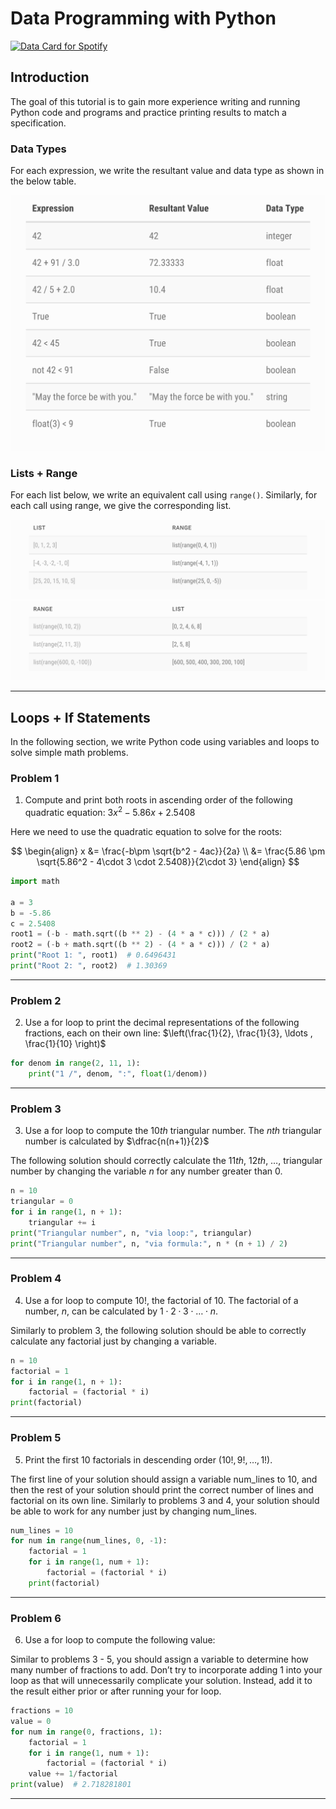 # Data Programming with Python

<a href="https://www.data-card-for-spotify.com/card?user_id=hannahluebbering">
  <img src="https://www.data-card-for-spotify.com/api/card?user_id=hannahluebbering&limit=3" alt="Data Card for Spotify">
</a>




## Introduction

The goal of this tutorial is to gain more experience writing and running Python code and programs and practice printing results to match a specification.




### Data Types

For each expression, we write the resultant value and data type as shown in the below table.



![](assets/static/data_type.png)


### Lists + Range


For each list below, we write an equivalent call using `range()`. Similarly, for each call using range, we give the corresponding list.



![](assets/static/list.png)
![](assets/static/range.png)



-------------------------




## Loops + If Statements

In the following section, we write Python code using variables and loops to solve simple math problems.



### Problem 1

1. Compute and print both roots in ascending order of the following quadratic equation: $3x^2-5.86x+2.5408$


Here we need to use the quadratic equation to solve for the roots:


$$
\begin{align}
x &= \frac{-b\pm \sqrt{b^2 - 4ac}}{2a} \\
&= \frac{5.86 \pm \sqrt{5.86^2 - 4\cdot 3 \cdot 2.5408}}{2\cdot 3}
\end{align}
$$



```python
import math

a = 3
b = -5.86
c = 2.5408
root1 = (-b - math.sqrt((b ** 2) - (4 * a * c))) / (2 * a)
root2 = (-b + math.sqrt((b ** 2) - (4 * a * c))) / (2 * a)
print("Root 1: ", root1)  # 0.6496431
print("Root 2: ", root2)  # 1.30369
```



-------------------------


### Problem 2


2. Use a for loop to print the decimal representations of the following fractions, each on their own line: $\left(\frac{1}{2}, \frac{1}{3}, \ldots , \frac{1}{10} \right)$


```python
for denom in range(2, 11, 1):
    print("1 /", denom, ":", float(1/denom))
```



-------------------------


### Problem 3 

3. Use a for loop to compute the $10th$ triangular number. The $nth$ triangular number is calculated by $\dfrac{n(n+1)}{2}$


The following solution should correctly calculate the $11th$, $12th$, $\ldots$,  triangular number by changing the variable $n$ for any number greater than $0$.


```python
n = 10
triangular = 0
for i in range(1, n + 1):
    triangular += i
print("Triangular number", n, "via loop:", triangular)
print("Triangular number", n, "via formula:", n * (n + 1) / 2)
```


-------------------------


### Problem 4

4. Use a for loop to compute $10!$, the factorial of $10$. The factorial of a number, $n$, can be calculated by $1\cdot 2 \cdot 3 \cdot \ldots \cdot n$.


Similarly to problem 3, the following solution should be able to correctly calculate any factorial just by changing a variable.


```python
n = 10
factorial = 1
for i in range(1, n + 1):
    factorial = (factorial * i)
print(factorial)
```



-------------------------


### Problem 5

5. Print the first $10$ factorials in descending order $\left(10!, 9!,\ldots , 1!\right)$.


The first line of your solution should assign a variable num_lines to 10, and then the rest of your solution should print the correct number of lines and factorial on its own line. Similarly to problems 3 and 4, your solution should be able to work for any number just by changing num_lines.


```python
num_lines = 10
for num in range(num_lines, 0, -1):
    factorial = 1
    for i in range(1, num + 1):
        factorial = (factorial * i)
    print(factorial)
```


-------------------------


### Problem 6

6. Use a for loop to compute the following value:



Similar to problems 3 - 5, you should assign a variable to determine how many number of fractions to add. Don’t try to incorporate adding 1 into your loop as that will unnecessarily complicate your solution. Instead, add it to the result either prior or after running your for loop.

```python
fractions = 10
value = 0
for num in range(0, fractions, 1):
    factorial = 1
    for i in range(1, num + 1):
        factorial = (factorial * i)
    value += 1/factorial
print(value)  # 2.718281801
```


-------------------------

